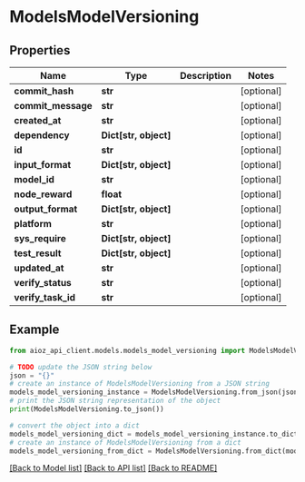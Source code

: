 # ModelsModelVersioning


## Properties

Name | Type | Description | Notes
------------ | ------------- | ------------- | -------------
**commit_hash** | **str** |  | [optional] 
**commit_message** | **str** |  | [optional] 
**created_at** | **str** |  | [optional] 
**dependency** | **Dict[str, object]** |  | [optional] 
**id** | **str** |  | [optional] 
**input_format** | **Dict[str, object]** |  | [optional] 
**model_id** | **str** |  | [optional] 
**node_reward** | **float** |  | [optional] 
**output_format** | **Dict[str, object]** |  | [optional] 
**platform** | **str** |  | [optional] 
**sys_require** | **Dict[str, object]** |  | [optional] 
**test_result** | **Dict[str, object]** |  | [optional] 
**updated_at** | **str** |  | [optional] 
**verify_status** | **str** |  | [optional] 
**verify_task_id** | **str** |  | [optional] 

## Example

```python
from aioz_api_client.models.models_model_versioning import ModelsModelVersioning

# TODO update the JSON string below
json = "{}"
# create an instance of ModelsModelVersioning from a JSON string
models_model_versioning_instance = ModelsModelVersioning.from_json(json)
# print the JSON string representation of the object
print(ModelsModelVersioning.to_json())

# convert the object into a dict
models_model_versioning_dict = models_model_versioning_instance.to_dict()
# create an instance of ModelsModelVersioning from a dict
models_model_versioning_from_dict = ModelsModelVersioning.from_dict(models_model_versioning_dict)
```
[[Back to Model list]](../README.md#documentation-for-models) [[Back to API list]](../README.md#documentation-for-api-endpoints) [[Back to README]](../README.md)


